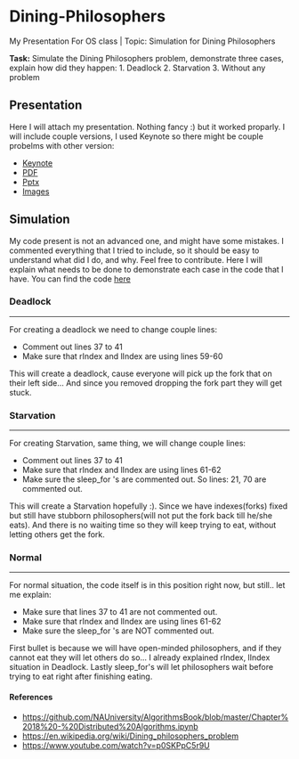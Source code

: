 # Dining-Philosophers
My Presentation For OS class | Topic: Simulation for Dining Philosophers

**Task:** Simulate the Dining Philosophers problem, demonstrate three cases, explain how did they happen:
	1. Deadlock
	2. Starvation
	3. Without any problem

## Presentation
Here I will attach my presentation. Nothing fancy :) but it worked proparly. I will include couple versions, I used Keynote so there might be couple probelms with other version:
- [Keynote](Presentations/DPhilosophers.key)
- [PDF](Presentations/DPhilosophers.pdf)
- [Pptx](Presentations/DPhilosophers.pptx)
- [Images](Presentations/DPhilosophers/)

## Simulation
My code present is not an advanced one, and might have some mistakes. I commented everything that I tried to include, so it should be easy to understand what did I do, and why. Feel free to contribute. Here I will explain what needs to be done to demonstrate each case in the code that I have. You can find the code [here](DiningPhilosophers.cpp)

### Deadlock
---
For creating a deadlock we need to change couple lines:
- Comment out lines 37 to 41
- Make sure that rIndex and lIndex are using lines 59-60

This will create a deadlock, cause everyone will pick up the fork that on their left side... And since you removed dropping the fork part they will get stuck.

### Starvation
---
For creating Starvation, same thing, we will change couple lines:
- Comment out lines 37 to 41
- Make sure that rIndex and lIndex are using lines 61-62
- Make sure the sleep_for 's are commented out. So lines: 21, 70 are commented out.

This will create a Starvation hopefully :). Since we have indexes(forks) fixed but still have stubborn philosophers(will not put the fork back till he/she eats). And there is no waiting time so they will keep trying to eat, without letting others get the fork.

### Normal
---
For normal situation, the code itself is in this position right now, but still.. let me explain:
- Make sure that lines 37 to 41 are not commented out.
- Make sure that rIndex and lIndex are using lines 61-62
- Make sure the sleep_for 's are NOT commented out.

First bullet is because we will have open-minded philosophers, and if they cannot eat they will let others do so... I already explained rIndex, lIndex situation in Deadlock. Lastly sleep_for's will let philosophers wait before trying to eat right after finishing eating.

#### References
- https://github.com/NAUniversity/AlgorithmsBook/blob/master/Chapter%2018%20-%20Distributed%20Algorithms.ipynb
- https://en.wikipedia.org/wiki/Dining_philosophers_problem
- https://www.youtube.com/watch?v=p0SKPpC5r9U 
